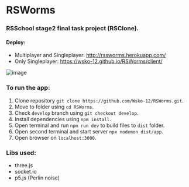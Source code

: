 # RSWorms
### RSSchool stage2 final task project (RSClone).

#### Deploy:
 - Multiplayer and Singleplayer: http://rssworms.herokuapp.com/
 - Only Singleplayer: https://wsko-12.github.io/RSWorms/client/

![image](https://user-images.githubusercontent.com/63554864/188439720-ba9ea0d7-f528-471f-a1f9-717e5409e391.png)

### To run the app:
  1. Clone repository `git clone https://github.com/Wsko-12/RSWorms.git`.
  2. Move to folder using `cd RSWorms`.
  3. Check `develop` branch using `git checkout develop`.
  4. Install dependencies using `npm install`.
  5. Open terminal and run `npm run dev` to build files to `dist` folder.
  6. Open second terminal and start server `npx nodemon dist/app`.
  7. Open browser on `localhost:3000`.


### Libs used:
 - three.js
 - socket.io
 - p5.js (Perlin noise)
